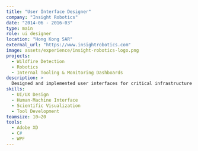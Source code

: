 ```yaml
---
title: "User Interface Designer"
company: "Insight Robotics"
date: "2014-06 - 2016-03"
type: main
role: ui designer
location: "Hong Kong SAR"
external_url: "https://www.insightrobotics.com"
image: assets/experience/insight-robotics-logo.png
projects:
  - Wildfire Detection
  - Robotics 
  - Internal Tooling & Monitoring Dashboards
description: >
  Designed and implemented user interfaces for critical infrastructure tools and robotics monitoring systems. Focused on usability and data visualization for real-time remote control.
skills:
  - UI/UX Design
  - Human-Machine Interface
  - Scientific Visualization
  - Tool Development
teamsize: 10–20
tools:
  - Adobe XD
  - C#
  - WPF
---
```


